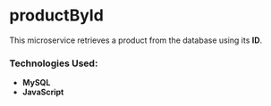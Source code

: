 # productById  

This microservice retrieves a product from the database using its **ID**.  

### Technologies Used:  
- **MySQL**  
- **JavaScript**  

